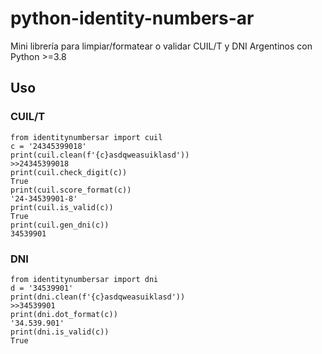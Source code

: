 # python-identity-numbers-ar
Mini librería para limpiar/formatear o validar CUIL/T y DNI Argentinos con Python >=3.8
## Uso
### CUIL/T
```
from identitynumbersar import cuil
c = '24345399018'
print(cuil.clean(f'{c}asdqweasuiklasd'))
>>24345399018
print(cuil.check_digit(c))
True
print(cuil.score_format(c))
'24-34539901-8'
print(cuil.is_valid(c))
True
print(cuil.gen_dni(c))
34539901
```

### DNI
```
from identitynumbersar import dni
d = '34539901'
print(dni.clean(f'{c}asdqweasuiklasd'))
>>34539901
print(dni.dot_format(c))
'34.539.901'
print(dni.is_valid(c))
True
```
